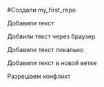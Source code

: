﻿#Создали my_first_repo

Добавили текст

Добвили текст через браузер

Добавили текст локально

Добавили текст в новой ветке

Разрешаем конфликт
